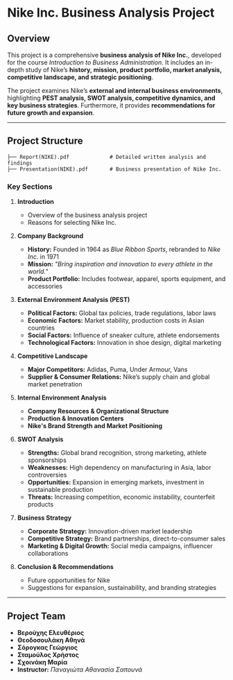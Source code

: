 # **Nike Inc. Business Analysis Project**

## **Overview**
This project is a comprehensive **business analysis of Nike Inc.**, developed for the course *Introduction to Business Administration*. It includes an in-depth study of Nike’s **history, mission, product portfolio, market analysis, competitive landscape, and strategic positioning**.

The project examines Nike’s **external and internal business environments**, highlighting **PEST analysis, SWOT analysis, competitive dynamics, and key business strategies**. Furthermore, it provides **recommendations for future growth and expansion**.

---

## **Project Structure**
```
├── Report(NIKE).pdf             # Detailed written analysis and findings
├── Presentation(NIKE).pdf       # Business presentation of Nike Inc.
```

### **Key Sections**
1. **Introduction**
   - Overview of the business analysis project
   - Reasons for selecting Nike Inc.
  
2. **Company Background**
   - **History:** Founded in 1964 as *Blue Ribbon Sports*, rebranded to *Nike Inc.* in 1971
   - **Mission:** *"Bring inspiration and innovation to every athlete in the world."*
   - **Product Portfolio:** Includes footwear, apparel, sports equipment, and accessories

3. **External Environment Analysis (PEST)**
   - **Political Factors:** Global tax policies, trade regulations, labor laws
   - **Economic Factors:** Market stability, production costs in Asian countries
   - **Social Factors:** Influence of sneaker culture, athlete endorsements
   - **Technological Factors:** Innovation in shoe design, digital marketing

4. **Competitive Landscape**
   - **Major Competitors:** Adidas, Puma, Under Armour, Vans
   - **Supplier & Consumer Relations:** Nike’s supply chain and global market penetration

5. **Internal Environment Analysis**
   - **Company Resources & Organizational Structure**
   - **Production & Innovation Centers**
   - **Nike's Brand Strength and Market Positioning**

6. **SWOT Analysis**
   - **Strengths:** Global brand recognition, strong marketing, athlete sponsorships
   - **Weaknesses:** High dependency on manufacturing in Asia, labor controversies
   - **Opportunities:** Expansion in emerging markets, investment in sustainable production
   - **Threats:** Increasing competition, economic instability, counterfeit products

7. **Business Strategy**
   - **Corporate Strategy:** Innovation-driven market leadership
   - **Competitive Strategy:** Brand partnerships, direct-to-consumer sales
   - **Marketing & Digital Growth:** Social media campaigns, influencer collaborations

8. **Conclusion & Recommendations**
   - Future opportunities for Nike
   - Suggestions for expansion, sustainability, and branding strategies

---

## **Project Team**
- **Βερούχης Ελευθέριος**
- **Θεοδοσουλάκη Αθηνά**
- **Σόρογκας Γεώργιος**
- **Σταμούλος Χρήστος**
- **Σχοινάκη Μαρία**
- **Instructor:** *Παναγιώτα Αθανασία Σαπουνά*
